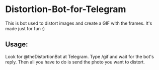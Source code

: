 # Distortion-Bot-for-Telegram

This is bot used to distort images and create a GIF with the frames. It's made just for fun :)

## Usage:
Look for @theDistortionBot at Telegram.
Type /gif and wait for the bot's reply. Then all you have to do is send the photo you want to distort.
